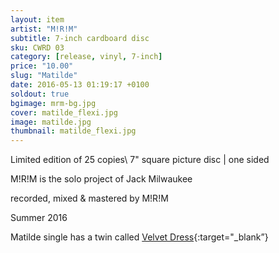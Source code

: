 ```yaml
---
layout: item
artist: "M!R!M"
subtitle: 7-inch cardboard disc
sku: CWRD 03
category: [release, vinyl, 7-inch]
price: "10.00"
slug: "Matilde"
date: 2016-05-13 01:19:17 +0100
soldout: true
bgimage: mrm-bg.jpg
cover: matilde_flexi.jpg
image: matilde.jpg
thumbnail: matilde_flexi.jpg
---
```


Limited edition of 25 copies\\
7" square picture disc | one sided

M!R!M is the solo project of Jack Milwaukee

recorded, mixed & mastered by M!R!M

Summer 2016

Matilde single has a twin called [Velvet Dress]({{site.url}}/vinyl/7"/velvetdress){:target="_blank”}